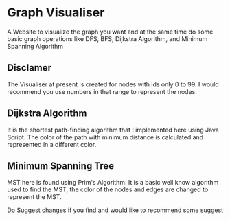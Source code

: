 # Graph Visualiser

A Website to visualize the graph you want and at the same time do some basic graph operations like DFS, BFS, Dijkstra Algorithm, and Minimum Spanning Algorithm

## Disclamer
The Visualiser at present is created for nodes with ids only 0 to 99. I would recommend you use numbers in that range to represent the nodes.

## Dijkstra Algorithm 
It is the shortest path-finding algorithm that I implemented here using Java Script. The color of the path with minimum distance is calculated and represented in a different color.

## Minimum Spanning Tree
MST here is found using Prim's Algorithm. It is a basic well know algorithm used to find the MST, the color of the nodes and edges are changed to represent the MST.

Do Suggest changes if you find and would like to recommend some suggest
